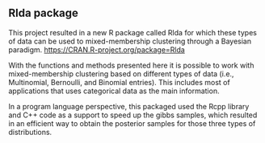 ## Rlda package
This project resulted in a new R package called Rlda for which these types of data can be used to mixed-membership clustering through a Bayesian paradigm. https://CRAN.R-project.org/package=Rlda 

With the functions and methods presented here it is possible to work with mixed-membership clustering based on different types of data (i.e., Multinomial, Bernoulli, and Binomial entries). This includes most of applications that uses categorical data as the main information.

In a program language perspective, this packaged used the Rcpp library and C++ code as a support to speed up the gibbs samples, which resulted in an efficient way to obtain the posterior samples for those three types of distributions. 
